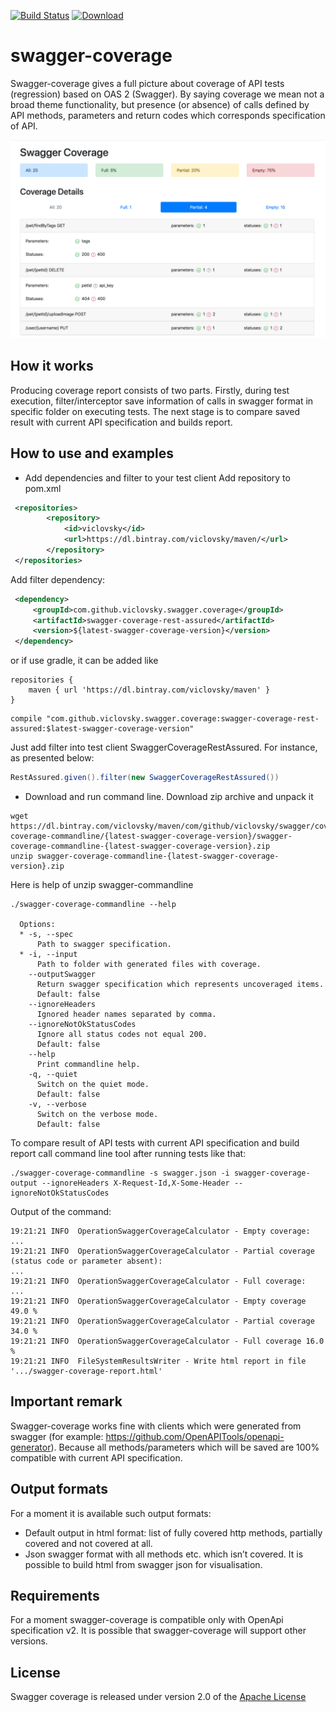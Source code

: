 [license]: http://www.apache.org/licenses/LICENSE-2.0 "Apache License 2.0"
[![Build Status](https://github.com/viclovsky/swagger-coverage/workflows/Build/badge.svg)](https://github.com/viclovsky/swagger-coverage/actions)
[ ![Download](https://api.bintray.com/packages/viclovsky/maven/swagger-coverage/images/download.svg) ](https://bintray.com/viclovsky/maven/swagger-coverage/_latestVersion)

# swagger-coverage
Swagger-coverage gives a full picture about coverage of API tests (regression) based on OAS 2 (Swagger). 
By saying coverage we mean not a broad theme functionality, but presence (or absence) of calls defined by API methods, parameters and return codes which corresponds specification of API.

![Swagger Coverage Report](.github/swagger-coverage.png)

## How it works
Producing coverage report consists of two parts. Firstly, during test execution, filter/interceptor save information of calls in swagger format in specific folder on executing tests.
The next stage is to compare saved result with current API specification and builds report.  

## How to use and examples
* Add dependencies and filter to your test client
Add repository to pom.xml
```xml
 <repositories>
        <repository>
            <id>viclovsky</id>
            <url>https://dl.bintray.com/viclovsky/maven/</url>
        </repository>
 </repositories>
```

Add filter dependency:
```xml
 <dependency>
     <groupId>com.github.viclovsky.swagger.coverage</groupId>
     <artifactId>swagger-coverage-rest-assured</artifactId>
     <version>${latest-swagger-coverage-version}</version>
 </dependency>
```
or if use gradle, it can be added like
```
repositories {
    maven { url 'https://dl.bintray.com/viclovsky/maven' }
}
```

```
compile "com.github.viclovsky.swagger.coverage:swagger-coverage-rest-assured:$latest-swagger-coverage-version"
```

Just add filter into test client SwaggerCoverageRestAssured. For instance, as presented below:
```java
RestAssured.given().filter(new SwaggerCoverageRestAssured())
```

* Download and run command line.
Download zip archive and unpack it 
```
wget https://dl.bintray.com/viclovsky/maven/com/github/viclovsky/swagger/coverage/swagger-coverage-commandline/{latest-swagger-coverage-version}/swagger-coverage-commandline-{latest-swagger-coverage-version}.zip
unzip swagger-coverage-commandline-{latest-swagger-coverage-version}.zip
```

Here is help of unzip swagger-commandline

```
./swagger-coverage-commandline --help

  Options:
  * -s, --spec
      Path to swagger specification.
  * -i, --input
      Path to folder with generated files with coverage.
    --outputSwagger
      Return swagger specification which represents uncoveraged items.
      Default: false
    --ignoreHeaders
      Ignored header names separated by comma.
    --ignoreNotOkStatusCodes
      Ignore all status codes not equal 200.
      Default: false
    --help
      Print commandline help.
    -q, --quiet
      Switch on the quiet mode.
      Default: false
    -v, --verbose
      Switch on the verbose mode.
      Default: false
```

To compare result of API tests with current API specification and build report call command line tool after running tests like that:

```
./swagger-coverage-commandline -s swagger.json -i swagger-coverage-output --ignoreHeaders X-Request-Id,X-Some-Header --ignoreNotOkStatusCodes
```

Output of the command:
```
19:21:21 INFO  OperationSwaggerCoverageCalculator - Empty coverage:
...
19:21:21 INFO  OperationSwaggerCoverageCalculator - Partial coverage (status code or parameter absent):
...
19:21:21 INFO  OperationSwaggerCoverageCalculator - Full coverage:
...
19:21:21 INFO  OperationSwaggerCoverageCalculator - Empty coverage 49.0 %
19:21:21 INFO  OperationSwaggerCoverageCalculator - Partial coverage 34.0 %
19:21:21 INFO  OperationSwaggerCoverageCalculator - Full coverage 16.0 %
19:21:21 INFO  FileSystemResultsWriter - Write html report in file '.../swagger-coverage-report.html'
```

## Important remark
Swagger-coverage works fine with clients which were generated from swagger (for example: https://github.com/OpenAPITools/openapi-generator). 
Because all methods/parameters which will be saved are 100% compatible with current API specification. 

## Output formats
For a moment it is available such output formats:
* Default output in html format: list of fully covered http methods, partially covered and not covered at all.
* Json swagger format with all methods etc. which isn’t covered. It is possible to build html from swagger json for visualisation.  

## Requirements 
For a moment swagger-coverage  is compatible only with OpenApi specification v2. It is possible that swagger-coverage will support other versions.

## License
Swagger coverage is released under version 2.0 of the [Apache License](http://www.apache.org/licenses/LICENSE-2.0)

